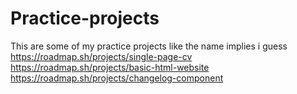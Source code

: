 # Practice-projects
This are some of my practice projects like the name implies i guess
https://roadmap.sh/projects/single-page-cv
https://roadmap.sh/projects/basic-html-website
https://roadmap.sh/projects/changelog-component
